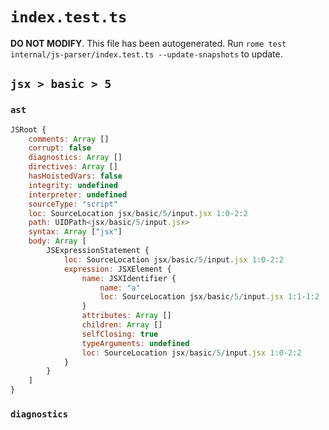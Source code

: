 # `index.test.ts`

**DO NOT MODIFY**. This file has been autogenerated. Run `rome test internal/js-parser/index.test.ts --update-snapshots` to update.

## `jsx > basic > 5`

### `ast`

```javascript
JSRoot {
	comments: Array []
	corrupt: false
	diagnostics: Array []
	directives: Array []
	hasHoistedVars: false
	integrity: undefined
	interpreter: undefined
	sourceType: "script"
	loc: SourceLocation jsx/basic/5/input.jsx 1:0-2:2
	path: UIDPath<jsx/basic/5/input.jsx>
	syntax: Array ["jsx"]
	body: Array [
		JSExpressionStatement {
			loc: SourceLocation jsx/basic/5/input.jsx 1:0-2:2
			expression: JSXElement {
				name: JSXIdentifier {
					name: "a"
					loc: SourceLocation jsx/basic/5/input.jsx 1:1-1:2
				}
				attributes: Array []
				children: Array []
				selfClosing: true
				typeArguments: undefined
				loc: SourceLocation jsx/basic/5/input.jsx 1:0-2:2
			}
		}
	]
}
```

### `diagnostics`

```

```
